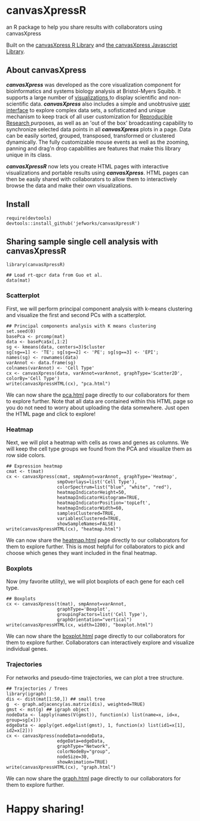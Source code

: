 # canvasXpressR
an R package to help you share results with collaborators using canvasXpress

Built on the [canvasXpress R Library](https://github.com/neuhausi/canvasXpress) and [the canvasXpress Javascript Library](http://www.canvasxpress.org).

## About canvasXpress
***canvasXpress*** was developed as the core visualization component for bioinformatics and systems biology analysis at Bristol-Myers Squibb. It supports a large number of [visualizations ](http://www.canvasxpress.org/html/gallery.html)to display scientific and non-scientific
data. ***canvasXpress*** also includes a simple and unobtrusive [user interface](http://www.canvasxpress.org/html/user-interface.html) to explore complex data sets, a sofisticated and unique mechanism to keep track of all user customization for [Reproducible Research ](http://www.canvasxpress.org/html/reproducible-research.html) purposes, as well as an 'out of the box'
broadcasting capability to synchronize selected data points in all ***canvasXpress*** plots in a page. Data can
be easily sorted, grouped, transposed, transformed or clustered dynamically. The fully customizable mouse events
as well as the zooming, panning and drag'n drop capabilities are features that make this library unique in its
class.

***canvasXpressR*** now lets you create HTML pages with interactive visualizations and portable results using ***canvasXpress***. HTML pages can then be easily shared with collaborators to allow them to interactively browse the data and make their own visualizations.

## Install

```
require(devtools)
devtools::install_github('jefworks/canvasXpressR')
```

## Sharing sample single cell analysis with canvasXpressR

```{r}
library(canvasXpressR)

## Load rt-qpcr data from Guo et al.
data(mat)
```

### Scatterplot

First, we will perform principal component analysis with k-means clustering and visualize the first and second PCs with a scatterplot.

```{r}
## Principal components analysis with K means clustering
set.seed(0)
basePca <- prcomp(mat)
data <- basePca$x[,1:2]
sg <- kmeans(data, centers=3)$cluster
sg[sg==1] <- 'TE'; sg[sg==2] <- 'PE'; sg[sg==3] <- 'EPI';
names(sg) <- rownames(data)
varAnnot <- data.frame(sg)
colnames(varAnnot) <- 'Cell Type'
cx <- canvasXpress(data, varAnnot=varAnnot, graphType='Scatter2D', colorBy='Cell Type')
write(canvasXpressHTML(cx), "pca.html")
```

We can now share the [pca.html](http://jef.works/canvasXpressR/pca.html) page directly to our collaborators for them to explore further. Note that all data are contained within this HTML page so you do not need to worry about uploading the data somewhere. Just open the HTML page and click to explore!

### Heatmap

Next, we will plot a heatmap with cells as rows and genes as columns. We will keep the cell type groups we found from the PCA and visualize them as row side colors.

```{r}
## Expression heatmap
cmat <- t(mat)
cx <- canvasXpress(cmat, smpAnnot=varAnnot, graphType='Heatmap',
                   smpOverlays=list('Cell Type'),
                   colorSpectrum=list("blue", "white", "red"),
                   heatmapIndicatorHeight=50,
                   heatmapIndicatorHistogram=TRUE,
                   heatmapIndicatorPosition='topLeft',
                   heatmapIndicatorWidth=60,
                   samplesClustered=TRUE,
                   variablesClustered=TRUE,
                   showSampleNames=FALSE)
write(canvasXpressHTML(cx), "heatmap.html")
```

We can now share the [heatmap.html](http://jef.works/canvasXpressR/heatmap.html) page directly to our collaborators for them to explore further. This is most helpful for collaborators to pick and choose which genes they want included in the final heatmap.

### Boxplots

Now (my favorite utility), we will plot boxplots of each gene for each cell type.

```{r}
## Boxplots
cx <- canvasXpress(t(mat), smpAnnot=varAnnot,
                   graphType='Boxplot',
                   groupingFactors=list('Cell Type'),
                   graphOrientation="vertical")
write(canvasXpressHTML(cx, width=1200), "boxplot.html")
```

We can now share the [boxplot.html](http://jef.works/canvasXpressR/boxplot.html) page directly to our collaborators for them to explore further. Collaborators can interactively explore and visualize individual genes.

### Trajectories

For networks and pseudo-time trajectories, we can plot a tree structure.

```{r}
## Trajectories / Trees
library(igraph)
dis <- dist(mat[1:50,]) ## small tree
g  <- graph.adjacency(as.matrix(dis), weighted=TRUE)
gmst <- mst(g) ## igraph object
nodeData <- lapply(names(V(gmst)), function(x) list(name=x, id=x, group=sg[x]))
edgeData <- apply(get.edgelist(gmst), 1, function(x) list(id1=x[1], id2=x[2]))
cx <- canvasXpress(nodeData=nodeData,
                   edgeData=edgeData,
                   graphType="Network",
                   colorNodeBy="group",
                   nodeSize=30,
                   showAnimation=TRUE)
write(canvasXpressHTML(cx), "graph.html")
```

We can now share the [graph.html](http://jef.works/canvasXpressR/graph.html) page directly to our collaborators for them to explore further.

# Happy sharing!



